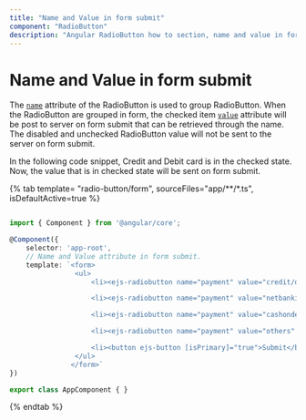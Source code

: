 ```yaml
---
title: "Name and Value in form submit"
component: "RadioButton"
description: "Angular RadioButton how to section, name and value in form submit, customize RadioButton appearance."
---
```


# Name and Value in form submit

The [`name`](../../api/radio-button#name) attribute of the RadioButton is used to group RadioButton. When the RadioButton
are grouped in form, the checked item [`value`](../../api/radio-button#value) attribute will be post to server on form submit
that can be retrieved through the name. The disabled and unchecked RadioButton value will
not be sent to the server on form submit.

In the following code snippet, Credit and Debit card is in the checked state. Now, the value that is in checked state will be sent on form submit.

{% tab template= "radio-button/form", sourceFiles="app/**/*.ts", isDefaultActive=true %}

```typescript

import { Component } from '@angular/core';

@Component({
    selector: 'app-root',
    // Name and Value attribute in form submit.
    template: `<form>
                <ul>
                    <li><ejs-radiobutton name="payment" value="credit/debit" label="Credit / Debit card" checked="true"></ejs-radiobutton></li>

                    <li><ejs-radiobutton name="payment" value="netbanking" label="Net Banking"></ejs-radiobutton></li>

                    <li><ejs-radiobutton name="payment" value="cashondelivery" label="Cask On Delivery"></ejs-radiobutton></li>

                    <li><ejs-radiobutton name="payment" value="others" label="Others"></ejs-radiobutton></li>

                    <li><button ejs-button [isPrimary]="true">Submit</button></li>
                </ul>
               </form>`
})

export class AppComponent { }

```

{% endtab %}